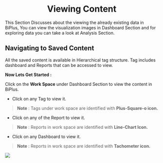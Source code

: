 


<center><h1>Viewing Content</h1></center>

This Section Discusses about the viewing the already existing data in BiPlus, You can view the visualization images in Dashboard Section and for exploring data you can take a look at Analysis Section.

## Navigating to Saved Content 

All the saved content is available in Hierarchical tag structure. Tag includes dashboard and Reports that can be accessed to view.

**Now Lets Get Started :**

Click on the **Work Space** under Dashboard Section to view the content in BiPlus.

- Click on any Tag to view it.
> **Note** : Tags under work space are identified with **Plus-Square-o icon.**

- Click on any of the Report to view it.
> **Note** : Reports in work space are identified with **Line-Chart Icon.**

- Click on any Dashboard to view it.
> **Note** : Reports in work space are identified with **Tachometer icon.**

![
](https://raw.githubusercontent.com/sv18042016/fp1/acecb4718f4fcc87c3245fbb9a955c19c1bf9370/images/view_list1.png)


<!--stackedit_data:
eyJoaXN0b3J5IjpbLTc5NDMzOTMxNCwxNDY0NzQ4MjQwLC04MD
A4NjczODQsNDk3OTYzMDI5LDEwMDY4ODA4NjYsMTI4NDU3NDQ1
NywyMDAxMTYyOTc4LC0xMTAxMDg4OTcyLDE1NzM5NDU1NzBdfQ
==
-->